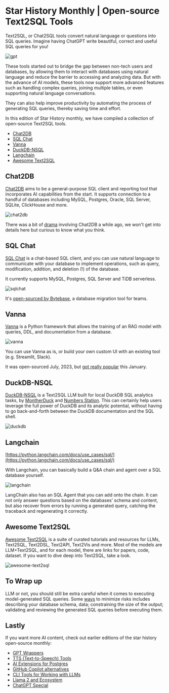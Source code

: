 # Star History Monthly | Open-source Text2SQL Tools

Text2SQL, or Chat2SQL tools convert natural language or questions into SQL queries. Imagine having ChatGPT write beautiful, correct and useful SQL queries for you!

![gpt](/blog/assets/text2sql/gpt.gif)

These tools started out to bridge the gap between non-tech users and databases, by allowing them to interact with databases using natural language and reduce the barrier to accessing and analyzing data. But with the advance of AI models, these tools now support more advanced features such as handling complex queries, joining multiple tables, or even supporting natural language conversations.

They can also help improve productivity by automating the process of generating SQL queries, thereby saving time and effort.

In this edition of Star History monthly, we have compiled a collection of open-source Text2SQL tools.

- [Chat2DB](#chat2db)
- [SQL Chat](#sql-chat)
- [Vanna](#vanna)
- [DuckDB-NSQL](#duckdb-nsql)
- [Langchain](#langchain)
- [Awesome Text2SQL](#awesome-text2sql)

## Chat2DB

[Chat2DB](https://github.com/chat2db/chat2db) aims to be a general-purpose SQL client and reporting tool that incorporates AI capabilities from the start. It supports connection to a handful of databases including MySQL, Postgres, Oracle, SQL Server, SQLite, ClickHouse and more.

![chat2db](/blog/assets/text2sql/chat2db.webp)

There was a bit of [drama](https://www.linkedin.com/feed/update/urn:li:activity:7153040091454611456/) involving Chat2DB a while ago, we won't get into details here but curious to know what you think.

## SQL Chat

[SQL Chat](https://github.com/sqlchat/sqlchat) is a chat-based SQL client, and you can use natural language to communicate with your database to implement operations, such as query, modification, addition, and deletion (!) of the database.

It currently supports MySQL, Postgres, SQL Server and TiDB serverless.

![sqlchat](/blog/assets/text2sql/sqlchat.webp)

It's [open-sourced by Bytebase](https://www.bytebase.com/blog/sql-chat/), a database migration tool for teams.

## Vanna

[Vanna](https://github.com/vanna-ai/vanna) is a Python framework that allows the training of an RAG model with queries, DDL, and documentation from a database.

![vanna](/blog/assets/text2sql/vanna.webp)

You can use Vanna as is, or build your own custom UI with an existing tool (e.g. Streamlit, Slack).

It was open-sourced July, 2023, but [got really popular](https://star-history.com/#vanna-ai/vanna&Date) this January.

## DuckDB-NSQL

[DuckDB-NSQL](https://github.com/NumbersStationAI/DuckDB-NSQL) is a Text2SQL LLM built for local DuckDB SQL analytics tasks, by [MontherDuck](https://motherduck.com/blog/duckdb-text2sql-llm/) and [Numbers Station](https://www.numbersstation.ai/). This can certainly help users leverage the full power of DuckDB and its analytic potential, without having to go back-and-forth between the DuckDB documentation and the SQL shell.

![duckdb](/blog/assets/text2sql/duckdb.webp)

## Langchain

[https://python.langchain.com/docs/use_cases/sql/](https://python.langchain.com/docs/use_cases/sql/)

With Langchain, you can basically build a Q&A chain and agent over a SQL database yourself.

![langchain](/blog/assets/text2sql/langchain.webp)

LangChain also has an SQL Agent that you can add onto the chain. It can not only answer questions based on the databases’ schema and content, but also recover from errors by running a generated query, catching the traceback and regenerating it correctly.

## Awesome Text2SQL

[Awesome Text2SQL](https://github.com/eosphoros-ai/Awesome-Text2SQL) is a suite of curated tutorials and resources for LLMs, Text2SQL, Text2DSL, Text2API, Text2Vis and more. Most of the models are LLM+Text2SQL, and for each model, there are links for papers, code, dataset. If you want to dive deep into Text2SQL, take a look.

![awesome-text2sql](/blog/assets/text2sql/awesome-text2sql.webp)

## To Wrap up

LLM or not, you should still be extra careful when it comes to executing model-generated SQL queries. Some [ways](https://blog.langchain.dev/llms-and-sql/) to minimize risks includes describing your database schema, data; constraining the size of the output; validating and reviewing the generated SQL queries before executing them.

## Lastly

If you want more AI content, check out earlier editions of the star history open-source monthly:

- [GPT Wrappers](/blog/gpt-wrappers)
- [TTS (Text-to-Speech) Tools](/blog/tts)
- [AI Extensions for Postgres](/blog/ai-for-postgres)
- [GitHub Copilot alternatives](/blog/coding-ai)
- [CLI Tools for Working with LLMs](/blog/cli-tool-for-llm)
- [Llama 2 and Ecosystem](/blog/llama2)
- [ChatGPT Special](/blog/star-history-monthly-pick-202303)
